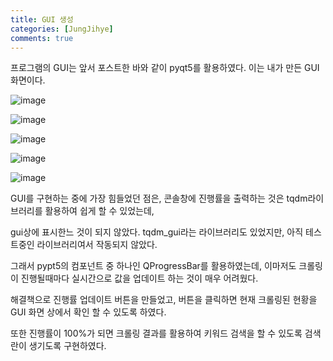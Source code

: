 ```yaml
---
title: GUI 생성
categories: [JungJihye]
comments: true
---
```


프로그램의 GUI는 앞서 포스트한 바와 같이 pyqt5를 활용하였다.
이는 내가 만든 GUI 화면이다.


![image](https://user-images.githubusercontent.com/65387279/101372044-cdbcb380-38ee-11eb-8fdd-ab97544c32be.png)


![image](https://user-images.githubusercontent.com/65387279/101372430-3c9a0c80-38ef-11eb-8ad0-4b14732222fa.png)


![image](https://user-images.githubusercontent.com/65387279/101372468-47ed3800-38ef-11eb-91e7-61afc95ade56.png)


![image](https://user-images.githubusercontent.com/65387279/101372521-576c8100-38ef-11eb-9723-64a81475c699.png)


![image](https://user-images.githubusercontent.com/65387279/101372562-62bfac80-38ef-11eb-9821-ef1f909eaa75.png)


GUI를 구현하는 중에 가장 힘들었던 점은, 콘솔창에 진행률을 출력하는 것은 tqdm라이브러리를 활용하여 쉽게 할 수 있었는데, 


gui상에 표시한느 것이 되지 않았다. tqdm_gui라는 라이브러리도 있었지만, 아직 테스트중인 라이브러리여서 작동되지 않았다.


그래서 pypt5의 컴포넌트 중 하나인 QProgressBar를 활용하였는데, 이마저도 크롤링이 진행될때마다 실시간으로 값을 업데이트 하는 것이 매우 어려웠다.


해결책으로 진행률 업데이트 버튼을 만들었고, 버튼을 클릭하면 현재 크롤링된 현황을 GUI 화면 상에서 확인 할 수 있도록 하였다.


또한 진행률이 100%가 되면 크롤링 결과를 활용하여 키워드 검색을 할 수 있도록 검색란이 생기도록 구현하였다.

